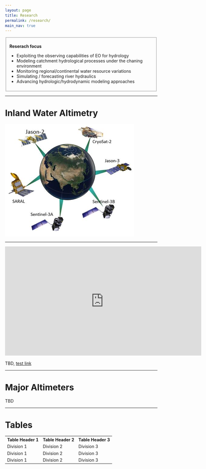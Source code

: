 ```yaml
---
layout: page
title: Research
permalink: /research/
main_nav: true
---
```

<fieldset>
  <p><b>Reserach focus</b></p>
  <ul>
    <li>Exploiting the observing capabilities of EO for hydrology</li>
    <li>Modeling catchment hydrological processes under the chaning environment</li>
    <li>Monitoring regional/continental water resource variations</li>
    <li>Simulating / forecasting river hydraulics</li>
    <li>Advancing hydrologic/hydrodynamic modeling approaches</li>
  </ul>
</fieldset>



<hr>


<h1 id="paragraph">Inland Water Altimetry</h1>

<img src="/assets/missions.jpg" alt="alti-mission" style="width:426px;height:372px;">

<hr>
<iframe width="649" height="360" src="https://www.youtube.com/embed/V7_43bsybYk?rel=0" frameborder="0" allow="encrypted-media" allowfullscreen></iframe>
<p> TBD, <a href="#" title="test link">test link</a> </p>



<hr>

<h1 id="list_types">Major Altimeters</h1>

<p> TBD </p>



<hr>


<h1 id="tables">Tables</h1>

<table cellspacing="0" cellpadding="0">
  <tr>
    <th>Table Header 1</th><th>Table Header 2</th><th>Table Header 3</th>
  </tr>
  <tr>
    <td>Division 1</td><td>Division 2</td><td>Division 3</td>
  </tr>
  <tr class="even">
    <td>Division 1</td><td>Division 2</td><td>Division 3</td>
  </tr>
  <tr>
    <td>Division 1</td><td>Division 2</td><td>Division 3</td>
  </tr>
</table>

